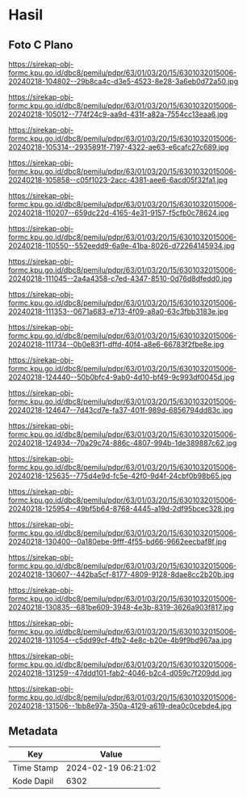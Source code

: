 # Hasil

## Foto C Plano

https://sirekap-obj-formc.kpu.go.id/dbc8/pemilu/pdpr/63/01/03/20/15/6301032015006-20240218-104802--29b8ca4c-d3e5-4523-8e28-3a6eb0d72a50.jpg

https://sirekap-obj-formc.kpu.go.id/dbc8/pemilu/pdpr/63/01/03/20/15/6301032015006-20240218-105012--774f24c9-aa9d-431f-a82a-7554cc13eaa6.jpg

https://sirekap-obj-formc.kpu.go.id/dbc8/pemilu/pdpr/63/01/03/20/15/6301032015006-20240218-105314--2935891f-7197-4322-ae63-e6cafc27c689.jpg

https://sirekap-obj-formc.kpu.go.id/dbc8/pemilu/pdpr/63/01/03/20/15/6301032015006-20240218-105858--c05f1023-2acc-4381-aee6-6acd05f32fa1.jpg

https://sirekap-obj-formc.kpu.go.id/dbc8/pemilu/pdpr/63/01/03/20/15/6301032015006-20240218-110207--659dc22d-4165-4e31-9157-f5cfb0c78624.jpg

https://sirekap-obj-formc.kpu.go.id/dbc8/pemilu/pdpr/63/01/03/20/15/6301032015006-20240218-110550--552eedd9-6a9e-41ba-8026-d72264145934.jpg

https://sirekap-obj-formc.kpu.go.id/dbc8/pemilu/pdpr/63/01/03/20/15/6301032015006-20240218-111045--2a4a4358-c7ed-4347-8510-0d76d8dfedd0.jpg

https://sirekap-obj-formc.kpu.go.id/dbc8/pemilu/pdpr/63/01/03/20/15/6301032015006-20240218-111353--0671a683-e713-4f09-a8a0-63c3fbb3183e.jpg

https://sirekap-obj-formc.kpu.go.id/dbc8/pemilu/pdpr/63/01/03/20/15/6301032015006-20240218-111734--0b0e83f1-dffd-40f4-a8e6-66783f2fbe8e.jpg

https://sirekap-obj-formc.kpu.go.id/dbc8/pemilu/pdpr/63/01/03/20/15/6301032015006-20240218-124440--50b0bfc4-9ab0-4d10-bf49-9c993df0045d.jpg

https://sirekap-obj-formc.kpu.go.id/dbc8/pemilu/pdpr/63/01/03/20/15/6301032015006-20240218-124647--7d43cd7e-fa37-401f-989d-6856794dd83c.jpg

https://sirekap-obj-formc.kpu.go.id/dbc8/pemilu/pdpr/63/01/03/20/15/6301032015006-20240218-124934--70a29c74-886c-4807-994b-1de389887c62.jpg

https://sirekap-obj-formc.kpu.go.id/dbc8/pemilu/pdpr/63/01/03/20/15/6301032015006-20240218-125635--775d4e9d-fc5e-42f0-9d4f-24cbf0b98b65.jpg

https://sirekap-obj-formc.kpu.go.id/dbc8/pemilu/pdpr/63/01/03/20/15/6301032015006-20240218-125954--49bf5b64-8768-4445-a19d-2df95bcec328.jpg

https://sirekap-obj-formc.kpu.go.id/dbc8/pemilu/pdpr/63/01/03/20/15/6301032015006-20240218-130400--0a180ebe-9fff-4f55-bd66-9662eecbaf8f.jpg

https://sirekap-obj-formc.kpu.go.id/dbc8/pemilu/pdpr/63/01/03/20/15/6301032015006-20240218-130607--442ba5cf-8177-4809-9128-8dae8cc2b20b.jpg

https://sirekap-obj-formc.kpu.go.id/dbc8/pemilu/pdpr/63/01/03/20/15/6301032015006-20240218-130835--681be609-3948-4e3b-8319-3626a903f817.jpg

https://sirekap-obj-formc.kpu.go.id/dbc8/pemilu/pdpr/63/01/03/20/15/6301032015006-20240218-131054--c5dd99cf-4fb2-4e8c-b20e-4b9f9bd967aa.jpg

https://sirekap-obj-formc.kpu.go.id/dbc8/pemilu/pdpr/63/01/03/20/15/6301032015006-20240218-131259--47ddd101-fab2-4046-b2c4-d059c7f209dd.jpg

https://sirekap-obj-formc.kpu.go.id/dbc8/pemilu/pdpr/63/01/03/20/15/6301032015006-20240218-131506--1bb8e97a-350a-4129-a619-dea0c0cebde4.jpg


## Metadata

| Key        | Value               |
| ---------- | ------------------- |
| Time Stamp | 2024-02-19 06:21:02 |
| Kode Dapil | 6302                |



